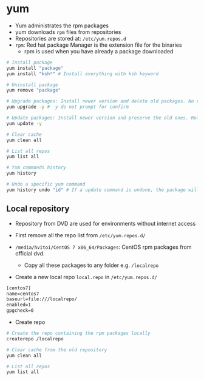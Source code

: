 # yum

- Yum administrates the rpm packages
- yum downloads `rpm` files from repositories
- Repositories are stored at: `/etc/yum.repos.d`
- `rpm`: Red hat package Manager is the extension file for the binaries
  - rpm is used when you have already a package downloaded

```sh
# Install package
yum install "package"
yum install "ksh*" # Install everything with ksh keyword

# Uninstall package
yum remove "package"

# Upgrade packages: Install newer version and delete old packages. No rollback allowed!
yum upgrade -y # -y do not prompt for confirm

# Update packages: Install newer version and preserve the old ones. Rollback allowed!
yum update -y

# Clear cache
yum clean all

# List all repos
yum list all

# Yum commands history
yum history

# Undo a specific yum command
yum history undo "id" # If a update command is undone, the package will be downgraded
```

## Local repository

- Repository from DVD are used for environments without internet access
- First remove all the repo list from `/etc/yum.repos.d/`
- `/media/hvitoi/CentOS 7 x86_64/Packages`: CentOS rpm packages from official dvd.

  - Copy all these packages to any folder e.g. `/localrepo`

- Create a new local repo `local.repo` in `/etc/yum.repos.d/`

```txt
[centos7]
name=centos7
baseurl=file:///localrepo/
enabled=1
gpgcheck=0
```

- Create repo

```sh
# Create the repo containing the rpm packages locally
createrepo /localrepo

# Clear cache from the old repository
yum clean all

# List all repos
yum list all
```
